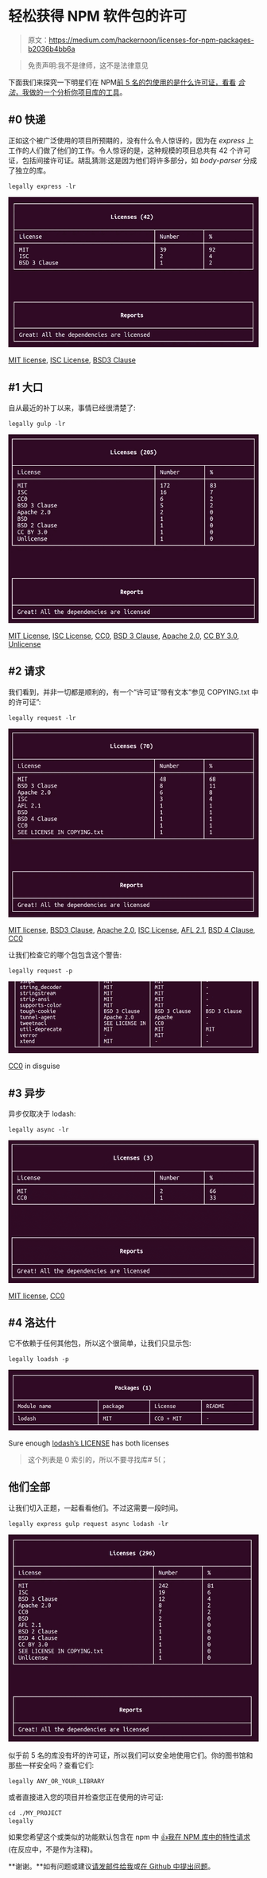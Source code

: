 # 轻松获得 NPM 软件包的许可

> 原文：<https://medium.com/hackernoon/licenses-for-npm-packages-b2036b4bb6a>

> 免责声明:我不是律师，这不是法律意见

下面我们来探究一下明星们在 NPM[前 5 名的包使用的是什么许可证，看看](https://www.npmjs.com/browse/star) [*合法*，我做的一个分析你项目库的工具](http://github.com/franciscop/legally)。

## #0 快递

正如这个被广泛使用的项目所预期的，没有什么令人惊讶的，因为在 *express* 上工作的人们做了他们的工作。令人惊讶的是，这种规模的项目总共有 42 个许可证，包括间接许可证。胡乱猜测:这是因为他们将许多部分，如 *body-parser* 分成了独立的库。

```
legally express -lr
```

![](img/59ae936d1aa4ee66db1b4fe302a01d8d.png)

[MIT license](https://tldrlegal.com/license/mit-license), [ISC License](https://tldrlegal.com/license/-isc-license), [BSD3 Clause](https://tldrlegal.com/license/bsd-3-clause-license-%28revised%29)

## #1 大口

自从最近的补丁以来，事情已经很清楚了:

```
legally gulp -lr
```

![](img/e1681a0bb57ef005db5dfbc9b5a7a678.png)

[MIT License](https://tldrlegal.com/license/mit-license), [ISC License](https://tldrlegal.com/license/-isc-license), [CC0](https://tldrlegal.com/license/creative-commons-cc0-1.0-universal), [BSD 3 Clause](https://tldrlegal.com/license/bsd-3-clause-license-%28revised%29), [Apache 2.0](https://tldrlegal.com/license/apache-license-2.0-%28apache-2.0%29), [CC BY 3.0](https://tldrlegal.com/license/creative-commons-attribution-%28cc%29), [Unlicense](https://tldrlegal.com/license/unlicense)

## #2 请求

我们看到，并非一切都是顺利的，有一个“许可证”带有文本“参见 COPYING.txt 中的许可证”:

```
legally request -lr
```

![](img/5a3121223dfc187e52e186b3a08e00b5.png)

[MIT license](https://tldrlegal.com/license/mit-license), [BSD3 Clause](https://tldrlegal.com/license/bsd-3-clause-license-%28revised%29), [Apache 2.0](https://tldrlegal.com/license/apache-license-2.0-%28apache-2.0%29), [ISC License](https://tldrlegal.com/license/-isc-license), [AFL 2.1](https://spdx.org/licenses/AFL-2.1.html), [BSD 4 Clause](https://tldrlegal.com/license/4-clause-bsd), [CC0](https://tldrlegal.com/license/creative-commons-cc0-1.0-universal)

让我们检查它的哪个包包含这个警告:

```
legally request -p
```

![](img/5cff003ad68b027725082f89efb8e074.png)

[CC0](https://tldrlegal.com/license/creative-commons-cc0-1.0-universal) in disguise

## #3 异步

异步仅取决于 lodash:

```
legally async -lr
```

![](img/7811fe4952d8e3200ab48591716caada.png)

[MIT license](https://tldrlegal.com/license/mit-license), [CC0](https://tldrlegal.com/license/creative-commons-cc0-1.0-universal)

## #4 洛达什

它不依赖于任何其他包，所以这个很简单，让我们只显示包:

```
legally loadsh -p
```

![](img/6c7a05964434ea28ef48610dccce2986.png)

Sure enough [lodash’s LICENSE](https://github.com/lodash/lodash/blob/master/LICENSE) has both licenses

> 这个列表是 0 索引的，所以不要寻找库# 5(；

## 他们全部

让我们切入正题，一起看看他们。不过这需要一段时间。

```
legally express gulp request async lodash -lr
```

![](img/06405cc036298c0784677e24ac4de1a0.png)

似乎前 5 名的库没有坏的许可证，所以我们可以安全地使用它们。你的图书馆和那些一样安全吗？查看它们:

```
legally ANY_OR_YOUR_LIBRARY
```

或者直接进入您的项目并检查您正在使用的许可证:

```
cd ./MY_PROJECT
legally
```

如果您希望这个或类似的功能默认包含在 npm 中 [:+1:我在 NPM 库中的特性请求](https://github.com/npm/npm/issues/14270)(在反应中，不是作为注释)。

**谢谢。**如有问题或建议[请发邮件给我](https://francisco.io/)或[在 Github 中提出问题](http://github.com/franciscop/legally)。